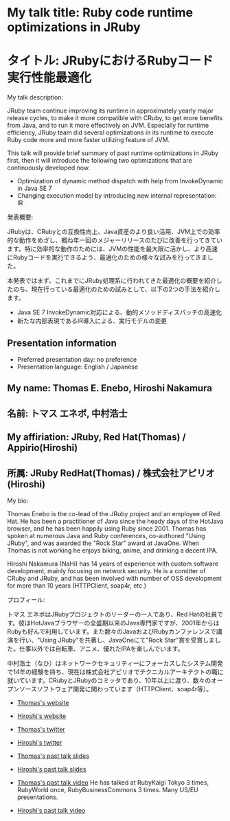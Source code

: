 # My talk title: Ruby code runtime optimizations in JRuby
# タイトル: JRubyにおけるRubyコード実行性能最適化

My talk description:

JRuby team continue improving its runtime in approximately yearly major release cycles, to make it more compatible with CRuby, to get more benefits from Java, and to run it more effectively on JVM.  Especially for runtime efficiency, JRuby team did several optimizations in its runtime to execute Ruby code more and more faster utilizing feature of JVM.

This talk will provide brief summary of past runtime optimizations in JRuby first, then it will introduce the following two optimizations that are continuously developed now.
- Optimization of dynamic method dispatch with help from InvokeDynamic in Java SE 7
- Changing execution model by introducing new internal representation: IR


発表概要:

JRubyは、CRubyとの互換性向上、Java資産のより良い活用、JVM上での効率的な動作をめざし、概ね年一回のメジャーリリースのたびに改善を行ってきています。特に効率的な動作のためには、JVMの性能を最大限に活かし、より高速にRubyコードを実行できるよう、最適化のための様々な試みを行ってきました。

本発表ではまず、これまでにJRuby処理系に行われてきた最適化の概要を紹介したのち、現在行っている最適化のための試みとして、以下の2つの手法を紹介します。
- Java SE 7 InvokeDynamic対応による、動的メソッドディスパッチの高速化
- 新たな内部表現であるIR導入による、実行モデルの変更

## Presentation information

- Preferred presentation day: no preference
- Presentation language: English / Japanese

## My name: Thomas E. Enebo, Hiroshi Nakamura
## 名前: トマス エネボ, 中村浩士

## My affiriation: JRuby, Red Hat(Thomas) / Appirio(Hiroshi)
## 所属: JRuby RedHat(Thomas) / 株式会社アピリオ(Hiroshi)

My bio:

Thomas Enebo is the co-lead of the JRuby project and an employee of Red Hat.  He has been a practitioner of Java since the heady days of the HotJava browser, and he has been happily using Ruby since 2001.  Thomas has spoken at numerous Java and Ruby conferences, co-authored "Using JRuby", and was awarded the "Rock Star" award at JavaOne.  When Thomas is not working he enjoys biking, anime, and drinking a decent IPA.

Hiroshi Nakamura (NaHi) has 14 years of experience with custom software development, mainly focusing on network security.  He is a comitter of CRuby and JRuby, and has been involved with number of OSS development for more than 10 years (HTTPClient, soap4r, etc.)


プロフィール:

トマス エネボはJRubyプロジェクトのリーダーの一人であり、Red Hatの社員です。彼はHotJavaブラウザーの全盛期以来のJava専門家ですが、2001年からはRubyも好んで利用しています。また数々のJavaおよびRubyカンファレンスで講演を行い、"Using JRuby"を共著し、JavaOneにて"Rock Star"賞を受賞しました。仕事以外では自転車、アニメ、優れたIPAを楽しんでいます。

中村浩士（なひ）はネットワークセキュリティーにフォーカスしたシステム開発で14年の経験を持ち、現在は株式会社アピリオでテクニカルアーキテクトの職に就いています。CRubyとJRubyのコミッタであり、10年以上に渡り、数々のオープンソースソフトウェア開発に関わっています（HTTPClient、soap4r等）。


- [Thomas's website](http://blog.enebo.com/)
- [Hiroshi's website](http://www.google.com/profiles/nakahiro) 

- [Thomas's twitter](https://twitter.com/tom_enebo)
- [Hiroshi's twitter](https://twitter.com/nahi)

- [Thomas's past talk slides](http://jrubykaigi.org/2010/downloads/JRubyKaigi2010.pdf)
- [Hiroshi's past talk slides](http://slidesha.re/JavaOneJpInvokeDynamic)

- [Thomas's past talk video](http://vimeo.com/26537473) He has talked at RubyKaigi Tokyo 3 times, RubyWorld once, RubyBusinessCommons 3 times. Many US/EU presentations.
- [Hiroshi's past talk video](http://www.youtube.com/watch?v=-7nrXrvGzaE)
